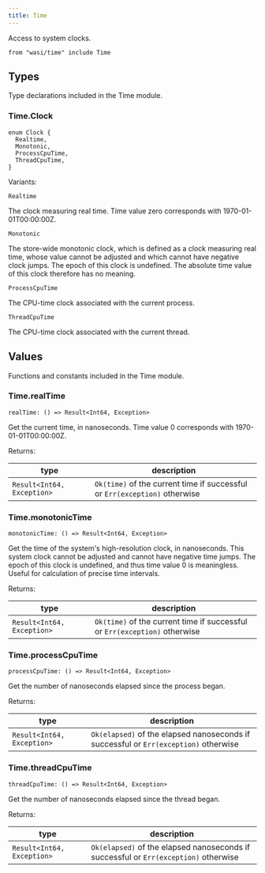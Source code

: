 ```yaml
---
title: Time
---
```


Access to system clocks.

```grain
from "wasi/time" include Time
```

## Types

Type declarations included in the Time module.

### Time.**Clock**

```grain
enum Clock {
  Realtime,
  Monotonic,
  ProcessCpuTime,
  ThreadCpuTime,
}
```

Variants:

```grain
Realtime
```

The clock measuring real time. Time value zero corresponds with
1970-01-01T00:00:00Z.

```grain
Monotonic
```

The store-wide monotonic clock, which is defined as a clock measuring
real time, whose value cannot be adjusted and which cannot have negative
clock jumps. The epoch of this clock is undefined. The absolute time
value of this clock therefore has no meaning.

```grain
ProcessCpuTime
```

The CPU-time clock associated with the current process.

```grain
ThreadCpuTime
```

The CPU-time clock associated with the current thread.

## Values

Functions and constants included in the Time module.

### Time.**realTime**

```grain
realTime: () => Result<Int64, Exception>
```

Get the current time, in nanoseconds.
Time value 0 corresponds with 1970-01-01T00:00:00Z.

Returns:

| type                       | description                                                                |
| -------------------------- | -------------------------------------------------------------------------- |
| `Result<Int64, Exception>` | `Ok(time)` of the current time if successful or `Err(exception)` otherwise |

### Time.**monotonicTime**

```grain
monotonicTime: () => Result<Int64, Exception>
```

Get the time of the system's high-resolution clock, in nanoseconds.
This system clock cannot be adjusted and cannot have negative time jumps.
The epoch of this clock is undefined, and thus time value 0 is meaningless.
Useful for calculation of precise time intervals.

Returns:

| type                       | description                                                                |
| -------------------------- | -------------------------------------------------------------------------- |
| `Result<Int64, Exception>` | `Ok(time)` of the current time if successful or `Err(exception)` otherwise |

### Time.**processCpuTime**

```grain
processCpuTime: () => Result<Int64, Exception>
```

Get the number of nanoseconds elapsed since the process began.

Returns:

| type                       | description                                                                          |
| -------------------------- | ------------------------------------------------------------------------------------ |
| `Result<Int64, Exception>` | `Ok(elapsed)` of the elapsed nanoseconds if successful or `Err(exception)` otherwise |

### Time.**threadCpuTime**

```grain
threadCpuTime: () => Result<Int64, Exception>
```

Get the number of nanoseconds elapsed since the thread began.

Returns:

| type                       | description                                                                          |
| -------------------------- | ------------------------------------------------------------------------------------ |
| `Result<Int64, Exception>` | `Ok(elapsed)` of the elapsed nanoseconds if successful or `Err(exception)` otherwise |

